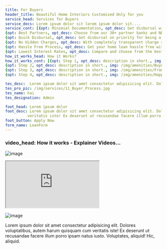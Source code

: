 ```yaml
---
title: For Buyers
header_title: Beautiful Home Interiors Customised Only for you
service_head: Services for Buyers
service_decs: Lorem ipsum dolor sit lorem ipsum dolor sit....
service_cont: [{opt: Minimial Documentation, opt_desc: Get disbursal with minimum documentation sitting at home.},
{opt: Best Partners, opt_desc: Choose from our 30+ partner banks and NBFCs you already know and trust for years.},
{opt: Quick Disbursal, opt_desc: Get disbursal on priority for being a NoBroker previliged customer.},
{opt: No Hidden Charges, opt_desc: With completely transparent charge structure, you can make an informed decision beforehand.},
{opt: Hassle Free Process, opt_desc: Get your home loan hassle free with end to end guidance from our Home Loan Experts.},
{opt: Lowest Interest Rates, opt_desc: Compare and choose from the best offers by our partners starting from 7.90% interst rate},]
how_it_works_head: How it Works?
how_it_works_cont: [{opt: Step 1, opt_desc: description in short., img: /img/amenities/Builder and developer.svg},
{opt: Step 2, opt_desc: description in short., img: /img/amenities/Buyer.svg },
{opt: Step 3, opt_desc: description in short., img: /img/amenities/Franchise service.svg},
{opt: Step 4, opt_desc: description in short., img: /img/amenities/Happy customer.svg }]

tes_desc:  Lorem ipsum dolor sit amet consectetur adipisicing elit. Dolores voluptatibus, autem harum quisquam cu
tes_pro_pic: /img/services/11_Buyer_Process.jpg
tes_name: hai
tes_designation: Admin

foot_head: Lorem ipsum dolor
foot_desc: Lorem ipsum dolor sit amet consectetur adipisicing elit. Dolores voluptatibus, autem harum quisquam cum 
          veritatis iste! Ex deserunt ut recusandae facere illum porro ipsam natus iusto. Voluptates, aliquid! Hic, aliquid.
foot_button: Apply Now   
form_name: LoanForm
---
```


 
### video_head: How it works - Explainer Videos...

![image](/img/services/11_Buyer_Process.jpg)

<iframe class="embed-responsive-item" src="https://www.youtube.com/embed/8aNC3d3WANk" allowfullscreen></iframe>

![image](/img/services/10_Investor_process.jpg)

Lorem ipsum dolor sit amet consectetur adipisicing elit. Dolores voluptatibus, autem harum quisquam cum veritatis iste! Ex deserunt ut recusandae facere illum porro ipsam natus iusto. Voluptates, aliquid! Hic, aliquid.
